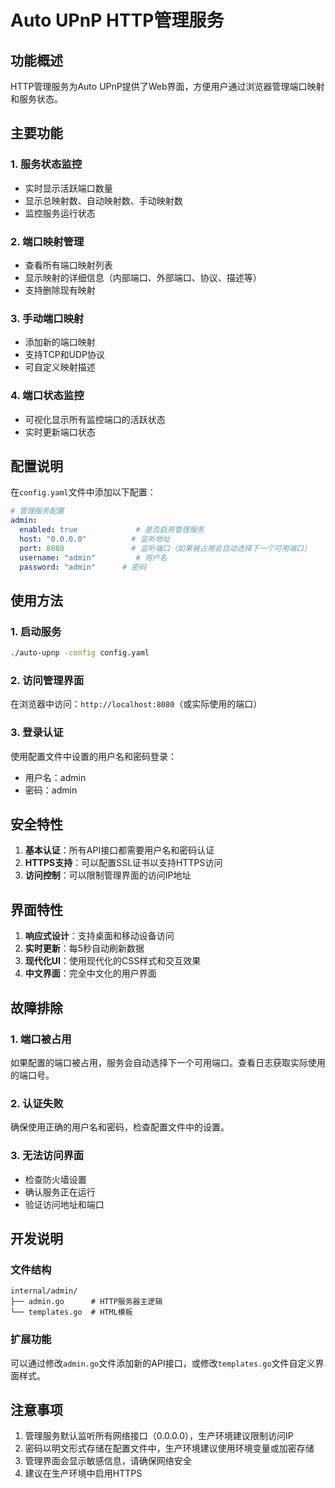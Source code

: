# Auto UPnP HTTP管理服务

## 功能概述

HTTP管理服务为Auto UPnP提供了Web界面，方便用户通过浏览器管理端口映射和服务状态。

## 主要功能

### 1. 服务状态监控
- 实时显示活跃端口数量
- 显示总映射数、自动映射数、手动映射数
- 监控服务运行状态

### 2. 端口映射管理
- 查看所有端口映射列表
- 显示映射的详细信息（内部端口、外部端口、协议、描述等）
- 支持删除现有映射

### 3. 手动端口映射
- 添加新的端口映射
- 支持TCP和UDP协议
- 可自定义映射描述

### 4. 端口状态监控
- 可视化显示所有监控端口的活跃状态
- 实时更新端口状态

## 配置说明

在`config.yaml`文件中添加以下配置：

```yaml
# 管理服务配置
admin:
  enabled: true             # 是否启用管理服务
  host: "0.0.0.0"          # 监听地址
  port: 8080               # 监听端口（如果被占用会自动选择下一个可用端口）
  username: "admin"         # 用户名
  password: "admin"      # 密码
```

## 使用方法

### 1. 启动服务
```bash
./auto-upnp -config config.yaml
```

### 2. 访问管理界面
在浏览器中访问：`http://localhost:8080`（或实际使用的端口）

### 3. 登录认证
使用配置文件中设置的用户名和密码登录：
- 用户名：admin
- 密码：admin


## 安全特性

1. **基本认证**：所有API接口都需要用户名和密码认证
2. **HTTPS支持**：可以配置SSL证书以支持HTTPS访问
3. **访问控制**：可以限制管理界面的访问IP地址

## 界面特性

1. **响应式设计**：支持桌面和移动设备访问
2. **实时更新**：每5秒自动刷新数据
3. **现代化UI**：使用现代化的CSS样式和交互效果
4. **中文界面**：完全中文化的用户界面

## 故障排除

### 1. 端口被占用
如果配置的端口被占用，服务会自动选择下一个可用端口。查看日志获取实际使用的端口号。

### 2. 认证失败
确保使用正确的用户名和密码，检查配置文件中的设置。

### 3. 无法访问界面
- 检查防火墙设置
- 确认服务正在运行
- 验证访问地址和端口

## 开发说明

### 文件结构
```
internal/admin/
├── admin.go      # HTTP服务器主逻辑
└── templates.go  # HTML模板
```

### 扩展功能
可以通过修改`admin.go`文件添加新的API接口，或修改`templates.go`文件自定义界面样式。

## 注意事项

1. 管理服务默认监听所有网络接口（0.0.0.0），生产环境建议限制访问IP
2. 密码以明文形式存储在配置文件中，生产环境建议使用环境变量或加密存储
3. 管理界面会显示敏感信息，请确保网络安全
4. 建议在生产环境中启用HTTPS 